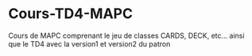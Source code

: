 # Cours-TD4-MAPC
Cours de MAPC comprenant le jeu de classes CARDS, DECK, etc... ainsi que le TD4 avec la version1 et version2 du patron

